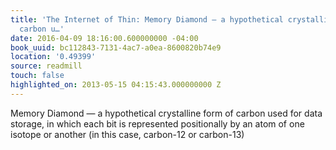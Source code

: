 ```yaml
---
title: 'The Internet of Thin: Memory Diamond — a hypothetical crystalline form of
  carbon u…'
date: 2016-04-09 18:16:00.600000000 -04:00
book_uuid: bc112843-7131-4ac7-a0ea-8600820b74e9
location: '0.49399'
source: readmill
touch: false
highlighted_on: 2013-05-15 04:15:43.000000000 Z
---
```


Memory Diamond — a hypothetical crystalline form of carbon used for data storage, in which each bit is represented positionally by an atom of one isotope or another (in this case, carbon-12 or carbon-13)